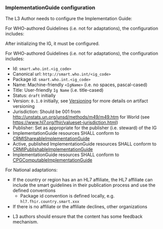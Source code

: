 ### **ImplementationGuide configuration**

The L3 Author needs to configure the Implementation Guide:

For WHO-authored Guidelines (i.e. not for adaptations), the configuration includes:

 After initializing the IG, it must be configured.   
   
For WHO-authored Guidelines (i.e. not for adaptations), the configuration includes:

* Id: `smart.who.int.<ig_code>`
* Canonical url: `http://smart.who.int/<ig_code>`
* Package id: `smart.who.int.<ig_code>`
* Name: Machine-friendly `<IgName>` (i.e. no spaces, pascal-cased)
* Title: User-friendly `Ig Name` (i.e. title-cased)
* Status: `draft` initially
* Version: `0.1.0` initially, see [Versioning](versioning.md) for more details on artifact versioning
* Jurisdiction: Should be 001 from http://unstats.un.org/unsd/methods/m49/m49.htm for World (see https://www.hl7.org/fhir/valueset-jurisdiction.html)
* Publisher: Set as appropriate for the publisher (i.e. steward) of the IG
* ImplementationGuide resources SHALL conform to [CRMIShareableImplementationGuide]({{site.data.fhir.ver.crmi}}/StructureDefinition-crmi-shareableimplementationguide.html)
* Active, published ImplementationGuide resources SHALL conform to [CRMIPublishableImplementationGuide]({{site.data.fhir.ver.crmi}}/StructureDefinition-crmi-publishableimplementationguide.html)
* ImplementationGuide resources SHALL conform to [CPGComputableImplementationGuide]({{site.data.fhir.ver.cpg}}/StructureDefinition-cpg-computableimplementationguide.html)


For National adaptations: 
- If the country or region has an an HL7 affiliate, the HL7 affiliate can include the smart guidelines in their publication process and use the defined conventions
  - Package id convention is defined locally, e.g. `hl7.fhir.country.smart.xxx`
- If there is no affiliate or the affiliate declines, other organizations 

* L3 authors should ensure that the content has some feedback mechanism.

